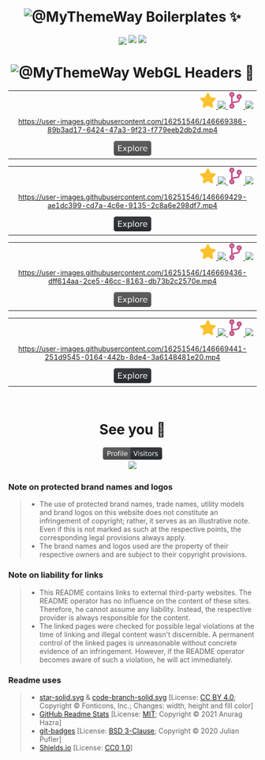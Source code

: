 <div align="center">

# <img src="https://avatars.githubusercontent.com/u/52597090?s=60&amp;v=4" alt="@MyThemeWay" size="25" height="25" width="25"></img> Boilerplates :sparkles:
<img align="center" src="https://i.redd.it/txxr1z113ib61.gif" width="804"/>
<a href="https://github.com/MyThemeWay/Dark-Particle" title="Explore this" target="_blank"><img src="https://github-readme-stats.vercel.app/api/pin/?username=mythemeway&repo=Dark-Particle&text_color=F1F1EB&border_color=050B0E&bg_color=2A2E30&title_color=FFFFFF&icon_color=E28905"/></a>
<a href="https://github.com/MyThemeWay/Light-Particle" title="Explore this" target="_blank"><img src="https://github-readme-stats.vercel.app/api/pin/?username=mythemeway&repo=Light-Particle&border_color=050B0E&title_color=2A2E30&icon_color=2F80ED" /></a>

# <img src="https://avatars.githubusercontent.com/u/52597090?s=60&amp;v=4" alt="@MyThemeWay" size="25" height="25" width="25"></img> WebGL Headers :ghost:

</div>

<table>
<td align="center" width="500px">
<div align="right"><a href="https://github.com/MyThemeWay/mtw-canvas-disks" title="Stars & Forks of Disks Header" target="_blank"> <img src="https://raw.githubusercontent.com/sitdisch/cloud/master/3parties/star-solid.svg"/></img> <img height="17" src="https://img.shields.io/github/stars/MyThemeWay/mtw-canvas-disks?label="/></img> <img src="https://raw.githubusercontent.com/sitdisch/cloud/master/3parties/code-branch-solid.svg"/></img> <img height="17" src="https://img.shields.io/github/forks/MyThemeWay/mtw-canvas-disks?label="/></img></a></div>

https://user-images.githubusercontent.com/16251546/146669386-89b3ad17-6424-47a3-9f23-f779eeb2db2d.mp4

<div><a href="https://github.com/MyThemeWay/mtw-canvas-disks" title="Explore Disks Header" target="_blank"><img height="30" src="https://raw.githubusercontent.com/sitdisch/cloud/master/badges/particle/Explore-grey.svg"/></img></div>

</td>
</table>

<div align="right">
<table>
<td align="center" width="500px">
<div align="right"><a href="https://github.com/MyThemeWay/mtw-canvas-malachite" title="Stars & Forks of Malachite Header" target="_blank"> <img src="https://raw.githubusercontent.com/sitdisch/cloud/master/3parties/star-solid.svg"/></img> <img height="17" src="https://img.shields.io/github/stars/MyThemeWay/mtw-canvas-malachite?label="/></img> <img src="https://raw.githubusercontent.com/sitdisch/cloud/master/3parties/code-branch-solid.svg"/></img> <img height="17" src="https://img.shields.io/github/forks/MyThemeWay/mtw-canvas-malachite?label="/></img></a></div>

https://user-images.githubusercontent.com/16251546/146669429-ae1dc399-cd7a-4c6e-9135-2c8a6e298df7.mp4

<div><a href="https://github.com/MyThemeWay/mtw-canvas-malachite" title="Explore Malachite Header" target="_blank"><img height="30" src="https://raw.githubusercontent.com/sitdisch/cloud/master/badges/particle/Explore-2A2E30.svg"/></img></div>

</td>
</table>
</div>

<table>
<td align="center" width="500px">
<div align="right"><a href="https://github.com/MyThemeWay/mtw-canvas-spiral" title="Stars & Forks of Spiral Header" target="_blank"> <img src="https://raw.githubusercontent.com/sitdisch/cloud/master/3parties/star-solid.svg"/></img> <img height="17" src="https://img.shields.io/github/stars/MyThemeWay/mtw-canvas-spiral?label="/></img> <img src="https://raw.githubusercontent.com/sitdisch/cloud/master/3parties/code-branch-solid.svg"/></img> <img height="17" src="https://img.shields.io/github/forks/MyThemeWay/mtw-canvas-spiral?label="/></img></a></div>

https://user-images.githubusercontent.com/16251546/146669436-dff614aa-2ce5-46cc-8163-db73b2c2570e.mp4

<div><a href="https://github.com/MyThemeWay/mtw-canvas-spiral" title="Explore Spiral Header" target="_blank"><img height="30" src="https://raw.githubusercontent.com/sitdisch/cloud/master/badges/particle/Explore-grey.svg"/></img></div>

</td>
</table>

<div align="right">
<table>
<td align="center" width="500px">
<div align="right"><a href="https://github.com/MyThemeWay/mtw-canvas-blacksea" title="Stars & Forks of Blacksea Header" target="_blank"> <img src="https://raw.githubusercontent.com/sitdisch/cloud/master/3parties/star-solid.svg"/></img> <img height="17" src="https://img.shields.io/github/stars/MyThemeWay/mtw-canvas-blacksea?label="/></img> <img src="https://raw.githubusercontent.com/sitdisch/cloud/master/3parties/code-branch-solid.svg"/></img> <img height="17" src="https://img.shields.io/github/forks/MyThemeWay/mtw-canvas-blacksea?label="/></img></a></div>

https://user-images.githubusercontent.com/16251546/146669441-251d9545-0164-442b-8de4-3a6148481e20.mp4

<div><a href="https://github.com/MyThemeWay/mtw-canvas-blacksea" title="Explore Blacksea Header" target="_blank"><img height="30" src="https://raw.githubusercontent.com/sitdisch/cloud/master/badges/particle/Explore-2A2E30.svg"/></img></div>

</td>
</table>
</div>

<div align="center"><br>

# See you :wave:
<img alt="&nbsp;pending..." height="25" src="https://raw.githubusercontent.com/sitdisch/cloud/master/badges/mytoolkit/Profile-Visitors-2A2E30.svg"/></img><br>
<img height="24" src="https://badges.pufler.dev/visits/mythemeway/.github?label=&color=blue"/></img>

</div>

### Note on protected brand names and logos
> * The use of protected brand names, trade names, utility models and brand logos on this website does not constitute an infringement of copyright; rather, it serves as an illustrative note. Even if this is not marked as such at the respective points, the corresponding legal provisions always apply.
> * The brand names and logos used are the property of their respective owners and are subject to their copyright provisions.

### Note on liability for links
> * This README contains links to external third-party websites. The README operator has no influence on the content of these sites. Therefore, he cannot assume any liability. Instead, the respective provider is always responsible for the content.
> * The linked pages were checked for possible legal violations at the time of linking and illegal content wasn't discernible. A permanent control of the linked pages is unreasonable without concrete evidence of an infringement. However, if the README operator becomes aware of such a violation, he will act immediately. 

### Readme uses
> * [star-solid.svg](https://fontawesome.com/v5.15/icons/star?style=solid "Check it out") & [code-branch-solid.svg](https://fontawesome.com/v5.15/icons/code-branch?style=solid "Check it out") [License: [CC&nbsp;BY&nbsp;4.0](https://fontawesome.com/license/free "Check it out"); Copyright ©️  Fonticons, Inc.; Changes: width, height and fill color]
> * [GitHub Readme Stats](https://github.com/anuraghazra/github-readme-stats "Check it out") [License: [MIT](https://github.com/anuraghazra/github-readme-stats/blob/master/LICENSE "Go there"); Copyright ©️ 2021 Anurag Hazra]
> * [git-badges](https://github.com/puf17640/git-badges "Check it out") [License: [BSD&nbsp;3-Clause](https://github.com/puf17640/git-badges/blob/master/LICENSE "Go there"); Copyright ©️ 2020 Julian Pufler]
> * [Shields.io](https://github.com/badges/shields "Check it out") [License: [CC0&nbsp;1.0](https://github.com/badges/shields/blob/master/LICENSE "Go there")] 
